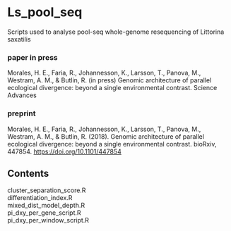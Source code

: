 # Ls_pool_seq
Scripts used to analyse pool-seq whole-genome resequencing of Littorina saxatilis
### paper in press
Morales, H. E., Faria, R., Johannesson, K., Larsson, T., Panova, M., Westram, A. M., & Butlin, R. (in press) Genomic architecture of parallel ecological divergence: beyond a single environmental contrast. Science Advances
### preprint
Morales, H. E., Faria, R., Johannesson, K., Larsson, T., Panova, M., Westram, A. M., & Butlin, R. (2018). Genomic architecture of parallel ecological divergence: beyond a single environmental contrast. bioRxiv, 447854.
https://doi.org/10.1101/447854

## Contents
cluster_separation_score.R  
differentiation_index.R  
mixed_dist_model_depth.R  
pi_dxy_per_gene_script.R  
pi_dxy_per_window_script.R  

